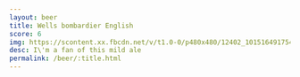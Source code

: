 ```yaml
---
layout: beer
title: Wells bombardier English
score: 6
img: https://scontent.xx.fbcdn.net/v/t1.0-0/p480x480/12402_10151649175493745_949451993_n.jpg?oh=d577b05b27fe61a5804e36b9f3a872fb&oe=5866949F
desc: I\'m a fan of this mild ale
permalink: /beer/:title.html
---
```

